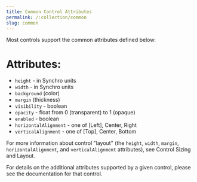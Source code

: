 ```yaml
---
title: Common Control Attributes
permalink: /:collection/common
slug: common
---
```


Most controls support the common attributes defined below:

# Attributes:

* `height` - in Synchro units
* `width` - in Synchro units
* `background` (color)
* `margin` (thickness)
* `visibility` - boolean
* `opacity` - float from 0 (transparent) to 1 (opaque)
* `enabled` - boolean
* `horizontalAlignment` - one of [Left], Center, Right
* `verticalAlignment` - one of [Top], Center, Bottom

For more information about control "layout" (the `height`, `width`, `margin`, `horizontalAlignment`, and `verticalAlignment` attributes), see Control Sizing and Layout. 

For details on the additional attributes supported by a given control, please see the documentation for that control. 

